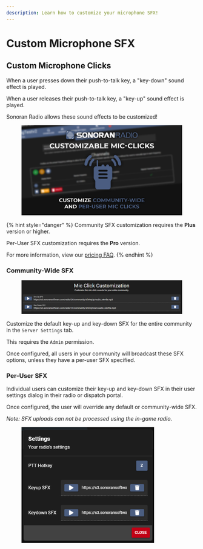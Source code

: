 ```yaml
---
description: Learn how to customize your microphone SFX!
---
```


# Custom Microphone SFX

## Custom Microphone Clicks

When a user presses down their push-to-talk key, a "key-down" sound effect is played.

When a user releases their push-to-talk key, a "key-up" sound effect is played.

Sonoran Radio allows these sound effects to be customized!

<figure><img src="../../.gitbook/assets/Radio_ProFeats.png" alt=""><figcaption></figcaption></figure>

{% hint style="danger" %}
Community SFX customization requires the **Plus** version or higher.

Per-User SFX customization requires the **Pro** version.

For more information, view our [pricing FAQ](../../pricing/faq/standalone-pricing.md).
{% endhint %}

### Community-Wide SFX

<figure><img src="../../.gitbook/assets/image (3) (1).png" alt="" width="563"><figcaption></figcaption></figure>

Customize the default key-up and key-down SFX for the entire community in the `Server Settings` tab.

This requires the `Admin` permission.

Once configured, all users in your community will broadcast these SFX options, unless they have a per-user SFX specified.

### Per-User SFX

Individual users can customize their key-up and key-down SFX in their user settings dialog in their radio or dispatch portal.

Once configured, the user will override any default or community-wide SFX.

_Note: SFX uploads can not be processed using the in-game radio._

<figure><img src="../../.gitbook/assets/image (1) (1) (1) (1) (1).png" alt="" width="350"><figcaption></figcaption></figure>
